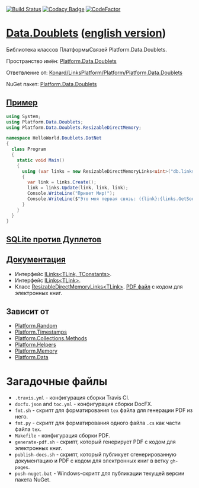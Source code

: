 [![Build Status](https://travis-ci.com/linksplatform/Data.Doublets.svg?branch=master)](https://travis-ci.com/linksplatform/Data.Doublets)
[![Codacy Badge](https://api.codacy.com/project/badge/Grade/83c66adb68f44a018c795bc7dc7d6f49)](https://app.codacy.com/app/drakonard/Data.Doublets?utm_source=github.com&utm_medium=referral&utm_content=linksplatform/Data.Doublets&utm_campaign=Badge_Grade_Dashboard)
[![CodeFactor](https://www.codefactor.io/repository/github/linksplatform/data.doublets/badge/master)](https://www.codefactor.io/repository/github/linksplatform/data.doublets/overview/master)

# [Data.Doublets](https://github.com/linksplatform/Data.Doublets) ([english version](README.md))

Библиотека классов ПлатформыСвязей Platform.Data.Doublets.

Пространство имён: [Platform.Data.Doublets](https://linksplatform.github.io/Data.Doublets/api/Platform.Data.Doublets.html)

Ответвление от: [Konard/LinksPlatform/Platform/Platform.Data.Doublets](https://github.com/Konard/LinksPlatform/tree/b0844d778ced60b22435e57342393031b26a2822/Platform/Platform.Data.Doublets)

NuGet пакет: [Platform.Data.Doublets](https://www.nuget.org/packages/Platform.Data.Doublets)

## [Пример](https://github.com/linksplatform/HelloWorld.Doublets.DotNet)

```C#
using System;
using Platform.Data.Doublets;
using Platform.Data.Doublets.ResizableDirectMemory;

namespace HelloWorld.Doublets.DotNet
{
  class Program
  {
    static void Main()
    {
      using (var links = new ResizableDirectMemoryLinks<uint>("db.links"))
      {
        var link = links.Create();
        link = links.Update(link, link, link);
        Console.WriteLine("Привет Мир!");
        Console.WriteLine($"Это моя первая связь: ({link}:{links.GetSource(link)}->{links.GetTarget(link)}).");
      }
    }
  }
}
```

## [SQLite против Дуплетов](https://github.com/linksplatform/Comparisons.SQLiteVSDoublets)

## [Документация](https://linksplatform.github.io/Data.Doublets/)
  * Интерфейс [ILinks\<TLink, TConstants\>](https://linksplatform.github.io/Data/api/Platform.Data.ILinks-2.html).
  * Интерфейс [ILinks\<TLink\>](https://linksplatform.github.io/Data.Doublets/api/Platform.Data.Doublets.ILinks-1.html).
  * Класс [ResizableDirectMemoryLinks\<TLink\>](https://linksplatform.github.io/Data.Doublets/api/Platform.Data.Doublets.ResizableDirectMemory.ResizableDirectMemoryLinks-1.html).
[PDF файл](https://linksplatform.github.io/Data.Doublets/Platform.Data.Doublets.pdf) с кодом для электронных книг.

## Зависит от
  * [Platform.Random](https://github.com/linksplatform/Random)
  * [Platform.Timestamps](https://github.com/linksplatform/Timestamps)
  * [Platform.Collections.Methods](https://github.com/linksplatform/Collections.Methods)
  * [Platform.Helpers](https://github.com/linksplatform/Helpers)
  * [Platform.Memory](https://github.com/linksplatform/Memory)
  * [Platform.Data](https://github.com/linksplatform/Data)

# Загадочные файлы
  * `.travis.yml` - конфигурация сборки Travis CI.
  * `docfx.json` and `toc.yml` - конфигурация сборки DocFX.
  * `fmt.sh` - скрипт для форматирования `tex` файла для генерации PDF из него.
  * `fmt.py` - скрипт для форматирования одного файла `.cs` как части файла `tex`.
  * `Makefile` - конфигурация сборки PDF.
  * `generate-pdf.sh` - скрипт, который генерирует PDF с кодом для электронных книг.
  * `publish-docs.sh` - скрипт, который публикует сгенерированную документацию и PDF с кодом для электронных книг в ветку `gh-pages`.
  * `push-nuget.bat` - Windows-скрипт для публикации текущей версии пакета NuGet.